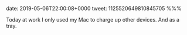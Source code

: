 date: 2019-05-06T22:00:08+0000
tweet: 1125520649810845705
%%%

Today at work I only used my Mac to charge up other devices. And as a tray.
